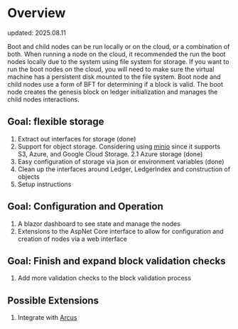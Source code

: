 # Overview
updated: 2025.08.11

Boot and child nodes can be run locally or on the cloud, or a combination of both.  When running a node on the cloud, it recommended the run
the boot nodes locally due to the system using file system for storage.  If you want to run the boot nodes on the cloud, you will need to make sure
the virtual machine has a persistent disk mounted to the file system.  Boot node and child nodes use a form of BFT for determining
if a block is valid.  The boot node creates the genesis block on ledger initialization and manages the child nodes interactions.

## Goal:  flexible storage
1. Extract out interfaces for storage (done)
2. Support for object storage.  Considering using [minio](https://github.com/minio/minio-dotnet) since it supports S3, Azure, and Google Cloud Storage.
   2.1 Azure storage (done)
3. Easy configuration of storage via json or environment variables (done)  
4. Clean up the interfaces around Ledger, LedgerIndex and construction of objects
5. Setup instructions

## Goal: Configuration and Operation
1. A blazor dashboard to see state and manage the nodes 
2. Extensions to the AspNet Core interface to allow for configuration and creation of nodes via a web interface

## Goal: Finish and expand block validation checks
1. Add more validation checks to the block validation process

## Possible Extensions
1. Integrate with [Arcus](https://github.com/tatmanblue/Arcus)  
